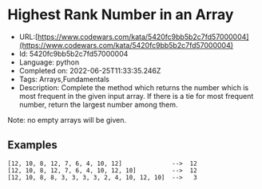 # Highest Rank Number in an Array

 - URL:[https://www.codewars.com/kata/5420fc9bb5b2c7fd57000004](https://www.codewars.com/kata/5420fc9bb5b2c7fd57000004)
 - Id: 5420fc9bb5b2c7fd57000004
 - Language: python
 - Completed on: 2022-06-25T11:33:35.246Z
 - Tags: Arrays,Fundamentals
 - Description:
Complete the method which returns the number which is most frequent in the given input array. If there is a tie for most frequent number, return the largest number among them.

Note: no empty arrays will be given.


## Examples

```
[12, 10, 8, 12, 7, 6, 4, 10, 12]              -->  12
[12, 10, 8, 12, 7, 6, 4, 10, 12, 10]          -->  12
[12, 10, 8, 8, 3, 3, 3, 3, 2, 4, 10, 12, 10]  -->   3
```

